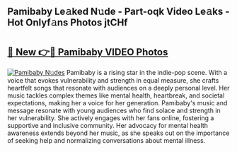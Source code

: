## Pamibaby Le𝚊ked N𝚞de - Part-oqk Video Le𝚊ks - Hot Onlyf𝚊ns Photos jtCHf

# <h2><a href="http://ab8526.deff.icu/?id=Pamibaby">🔗 New 👉🔴 Pamibaby VIDEO Photos</a></h2>

[![Pamibaby N𝚞des](https://i.imgur.com/rIISA9y.gif)](http://ab8526.deff.icu/?id=Pamibaby)
Pamibaby is a rising star in the indie-pop scene. With a voice that evokes vulnerability and strength in equal measure, she crafts heartfelt songs that resonate with audiences on a deeply personal level. Her music tackles complex themes like mental health, heartbreak, and societal expectations, making her a voice for her generation. Pamibaby's music and message resonate with young audiences who find solace and strength in her vulnerability. She actively engages with her fans online, fostering a supportive and inclusive community. Her advocacy for mental health awareness extends beyond her music, as she speaks out on the importance of seeking help and normalizing conversations about mental illness.
